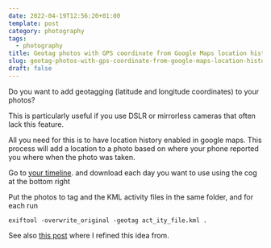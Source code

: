 ```yaml
---
date: 2022-04-19T12:56:20+01:00
template: post
category: photography
tags:
  - photography
title: Geotag photos with GPS coordinate from Google Maps location history
slug: geotag-photos-with-gps-coordinate-from-google-maps-location-history
draft: false
---
```


Do you want to add geotagging (latitude and longitude coordinates) to your photos?

This is particularly useful if you use DSLR or mirrorless cameras that often lack this feature.

All you need for this is to have location history enabled in google maps. This process will add a location to a photo based on where your phone reported you where when the photo was taken.

Go to [your timeline](https://timeline.google.com/maps/timeline "your timeline"). and download each day you want to use using the cog at the bottom right

Put the photos to tag and the KML activity files in the same folder, and for each run

```shell
exiftool -overwrite_original -geotag act_ity_file.kml .
```

See also [this post](https://medium.com/@dmpop/geocorrelating-photos-with-google-maps-timeline-and-exiftool-34f69eed6e2d "Geocorrelating Photos with Google Maps Timeline and ExifTool") where I refined this idea from.
